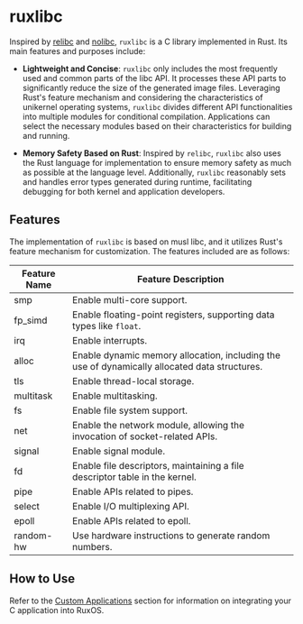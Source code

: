 # ruxlibc

Inspired by [relibc](https://github.com/redox-os/relibc) and [nolibc](https://github.com/unikraft/unikraft/tree/staging/lib/nolibc), `ruxlibc` is a C library implemented in Rust. Its main features and purposes include:

* **Lightweight and Concise**: `ruxlibc` only includes the most frequently used and common parts of the libc API. It processes these API parts to significantly reduce the size of the generated image files. Leveraging Rust's feature mechanism and considering the characteristics of unikernel operating systems, `ruxlibc` divides different API functionalities into multiple modules for conditional compilation. Applications can select the necessary modules based on their characteristics for building and running.

* **Memory Safety Based on Rust**: Inspired by `relibc`, `ruxlibc` also uses the Rust language for implementation to ensure memory safety as much as possible at the language level. Additionally, `ruxlibc` reasonably sets and handles error types generated during runtime, facilitating debugging for both kernel and application developers.

## Features

The implementation of `ruxlibc` is based on musl libc, and it utilizes Rust's feature mechanism for customization. The features included are as follows:

| Feature Name | Feature Description | 
| --- | --- |
| smp | Enable multi-core support. |
| fp_simd | Enable floating-point registers, supporting data types like `float`. |
| irq | Enable interrupts. |
| alloc | Enable dynamic memory allocation, including the use of dynamically allocated data structures. |
| tls | Enable thread-local storage. |
| multitask | Enable multitasking. |
| fs | Enable file system support. |
| net | Enable the network module, allowing the invocation of socket-related APIs. |
| signal | Enable signal module. |
| fd | Enable file descriptors, maintaining a file descriptor table in the kernel. |
| pipe | Enable APIs related to pipes. |
| select | Enable I/O multiplexing API. |
| epoll | Enable APIs related to epoll. |
| random-hw | Use hardware instructions to generate random numbers. |

## How to Use

Refer to the [Custom Applications](../../chap03/your_app.md) section for information on integrating your C application into RuxOS.
